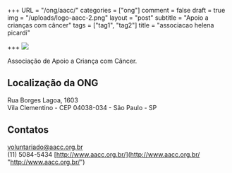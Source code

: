 +++
URL = "/ong/aacc/"
categories = ["ong"]
comment = false
draft = true
img = "/uploads/logo-aacc-2.png"
layout = "post"
subtitle = "Apoio a crianças com câncer"
tags = ["tag1", "tag2"]
title = "associacao helena picardi"

+++
![](/uploads/logo-aacc-2.png)

Associação de Apoio a Criança com Câncer.

## Localização da ONG

Rua Borges Lagoa, 1603  
Vila Clementino - CEP 04038-034 - São Paulo - SP

## Contatos

voluntariado@aacc.org.br  
(11) 5084-5434
[http://www.aacc.org.br/](http://www.aacc.org.br/ "http://www.aacc.org.br/")